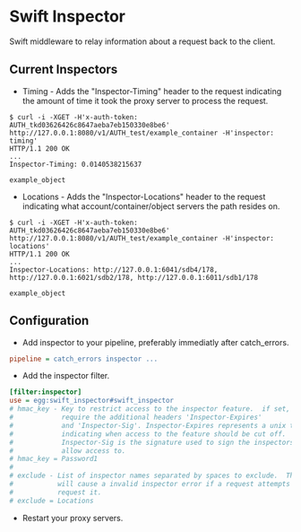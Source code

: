 Swift Inspector
===============

Swift middleware to relay information about a request back to the client.

Current Inspectors
------------------

* Timing - Adds the "Inspector-Timing" header to the request indicating the
  amount of time it took the proxy server to process the request.

```Shell
$ curl -i -XGET -H'x-auth-token: AUTH_tkd03626426c8647aeba7eb150330e8be6' http://127.0.0.1:8080/v1/AUTH_test/example_container -H'inspector: timing'
HTTP/1.1 200 OK
...
Inspector-Timing: 0.0140538215637

example_object
```

* Locations - Adds the "Inspector-Locations" header to the request indicating 
  what account/container/object servers the path resides on.

```Shell
$ curl -i -XGET -H'x-auth-token: AUTH_tkd03626426c8647aeba7eb150330e8be6' http://127.0.0.1:8080/v1/AUTH_test/example_container -H'inspector: locations'
HTTP/1.1 200 OK
...
Inspector-Locations: http://127.0.0.1:6041/sdb4/178, http://127.0.0.1:6021/sdb2/178, http://127.0.0.1:6011/sdb1/178

example_object
```

Configuration
-------------

* Add inspector to your pipeline, preferably immediatly after catch_errors.

```INI
pipeline = catch_errors inspector ...
```

* Add the inspector filter.

```INI
[filter:inspector]
use = egg:swift_inspector#swift_inspector
# hmac_key - Key to restrict access to the inspector feature.  if set, will
#            require the additional headers 'Inspector-Expires'
#            and 'Inspector-Sig'. Inspector-Expires represents a unix timestamp
#            indicating when access to the feature should be cut off.
#            Inspector-Sig is the signature used to sign the inspectors to
#            allow access to.
# hmac_key = Password1
#
# exclude - List of inspector names separated by spaces to exclude.  This 
#           will cause a invalid inspector error if a request attempts to
#           request it.
# exclude = Locations
```

* Restart your proxy servers.